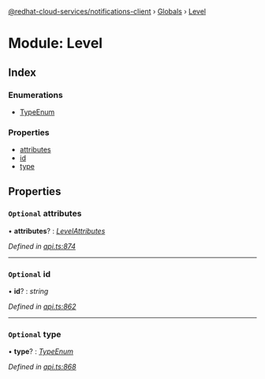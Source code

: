 [@redhat-cloud-services/notifications-client](../README.md) › [Globals](../globals.md) › [Level](level.md)

# Module: Level

## Index

### Enumerations

* [TypeEnum](../enums/level.typeenum.md)

### Properties

* [attributes](level.md#optional-attributes)
* [id](level.md#optional-id)
* [type](level.md#optional-type)

## Properties

### `Optional` attributes

• **attributes**? : *[LevelAttributes](../interfaces/levelattributes.md)*

*Defined in [api.ts:874](https://github.com/RedHatInsights/javascript-clients/blob/master/packages/hooks/api.ts#L874)*

___

### `Optional` id

• **id**? : *string*

*Defined in [api.ts:862](https://github.com/RedHatInsights/javascript-clients/blob/master/packages/hooks/api.ts#L862)*

___

### `Optional` type

• **type**? : *[TypeEnum](../enums/level.typeenum.md)*

*Defined in [api.ts:868](https://github.com/RedHatInsights/javascript-clients/blob/master/packages/hooks/api.ts#L868)*
